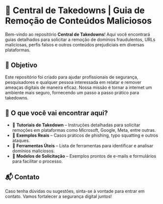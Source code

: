 # 📌 Central de Takedowns | Guia de Remoção de Conteúdos Maliciosos  

Bem-vindo ao repositório **Central de Takedowns**! Aqui você encontrará guias detalhados para solicitar a remoção de domínios fraudulentos, URLs maliciosas, perfis falsos e outros conteúdos prejudiciais em diversas plataformas.  

## 🚀 Objetivo  
Este repositório foi criado para ajudar profissionais de segurança, pesquisadores e qualquer pessoa interessada em relatar e remover ameaças digitais de maneira eficaz. Nossa missão é tornar a internet um ambiente mais seguro, fornecendo um passo a passo prático para takedowns.  

## 📖 O que você vai encontrar aqui?  
- 🔹 **Tutoriais de Takedown** – Instruções detalhadas para solicitar remoções em plataformas como Microsoft, Google, Meta, entre outras.  
- 🔹 **Exemplos Reais** – Casos práticos de phishing, typo squatting e outros ataques.  
- 🔹 **Ferramentas Úteis** – Lista de ferramentas para identificar e analisar domínios maliciosos.  
- 🔹 **Modelos de Solicitação** – Exemplos prontos de e-mails e formulários para facilitar o processo.  

## 📬 Contato  
Caso tenha dúvidas ou sugestões, sinta-se à vontade para entrar em contato. Vamos fortalecer a segurança digital juntos!  
